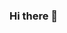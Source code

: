 ### Hi there 👋

<!--
**hkush8289/hkush8289** is a ✨ _special_ ✨ repository because its `README.md` (this file) appears on your GitHub profile.

Here are some ideas to get you started:

- 🔭 I’m currently working on ...
- 🌱 I’m currently learning Ruby on Rails
//- 👯 I’m looking to collaborate on ...
- 🤔 I’m looking for help with ...

https://user-images.githubusercontent.com/47265769/136782157-615e139f-c496-4ad3-9bcc-10d8d57abe4b.mp4


- 💬 Ask me about ...
- 📫 How to reach me: ...
- 😄 Pronouns: ...
- ⚡ Fun fact: ...
-->

